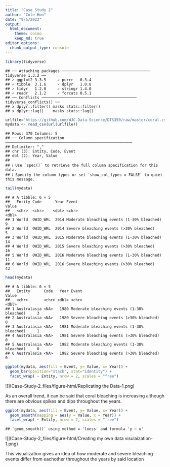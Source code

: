 ```yaml
---
title: "Case Study 2"
author: "Cole Hon"
date: "9/5/2022"
output:
  html_document:
    theme: cosmo
    keep_md: true
editor_options: 
  chunk_output_type: console
---
```






```r
library(tidyverse)
```

```
## ── Attaching packages ─────────────────────────────────────── tidyverse 1.3.2 ──
## ✓ ggplot2 3.3.5     ✓ purrr   0.3.4
## ✓ tibble  3.1.6     ✓ dplyr   1.0.8
## ✓ tidyr   1.2.0     ✓ stringr 1.4.0
## ✓ readr   2.1.2     ✓ forcats 0.5.1
## ── Conflicts ────────────────────────────────────────── tidyverse_conflicts() ──
## x dplyr::filter() masks stats::filter()
## x dplyr::lag()    masks stats::lag()
```

```r
urlfile="https://github.com/WJC-Data-Science/DTS350/raw/master/coral.csv"
mydata <- read_csv(url(urlfile))
```

```
## Rows: 370 Columns: 5
## ── Column specification ────────────────────────────────────────────────────────
## Delimiter: ","
## chr (3): Entity, Code, Event
## dbl (2): Year, Value
## 
## ℹ Use `spec()` to retrieve the full column specification for this data.
## ℹ Specify the column types or set `show_col_types = FALSE` to quiet this message.
```

```r
tail(mydata)
```

```
## # A tibble: 6 × 5
##   Entity Code      Year Event                                      Value
##   <chr>  <chr>    <dbl> <chr>                                      <dbl>
## 1 World  OWID_WRL  2014 Moderate bleaching events (1-30% bleached)     9
## 2 World  OWID_WRL  2014 Severe bleaching events (>30% bleached)        5
## 3 World  OWID_WRL  2015 Moderate bleaching events (1-30% bleached)    14
## 4 World  OWID_WRL  2015 Severe bleaching events (>30% bleached)       16
## 5 World  OWID_WRL  2016 Moderate bleaching events (1-30% bleached)    11
## 6 World  OWID_WRL  2016 Severe bleaching events (>30% bleached)       43
```

```r
head(mydata)
```

```
## # A tibble: 6 × 5
##   Entity      Code   Year Event                                      Value
##   <chr>       <chr> <dbl> <chr>                                      <dbl>
## 1 Australasia <NA>   1980 Moderate bleaching events (1-30% bleached)     3
## 2 Australasia <NA>   1980 Severe bleaching events (>30% bleached)        0
## 3 Australasia <NA>   1981 Moderate bleaching events (1-30% bleached)     1
## 4 Australasia <NA>   1981 Severe bleaching events (>30% bleached)        0
## 5 Australasia <NA>   1982 Moderate bleaching events (1-30% bleached)     0
## 6 Australasia <NA>   1982 Severe bleaching events (>30% bleached)        0
```
 

 

```r
ggplot(mydata, aes(fill = Event, y= Value, x= Year)) + 
  geom_bar(position="stack", stat="identity") +
  facet_wrap( ~ Entity, nrow = 2, scales = "free")
```

![](Case-Study-2_files/figure-html/Replicating the Data-1.png)<!-- -->
 
 As an overall trend, it can be said that coral bleaching is increasing although there are obvious spikes and dips throughout the years.
 
 

```r
ggplot(mydata, aes(fill = Event, y= Value, x= Year)) + 
  geom_smooth(mapping = aes(y = Value, x = Year)) +
  facet_wrap( ~ Entity, nrow = 2, scales = "free")
```

```
## `geom_smooth()` using method = 'loess' and formula 'y ~ x'
```

![](Case-Study-2_files/figure-html/Creating my own data visulaization-1.png)<!-- -->
 
 This visualization gives an idea of how moderate and severe bleaching events differ from eachother throughout the years by said location
 
 
 
